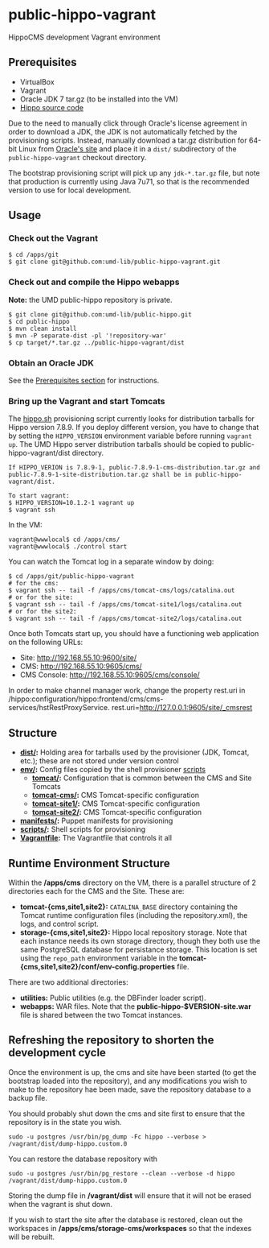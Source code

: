 # public-hippo-vagrant

HippoCMS development Vagrant environment

## Prerequisites

- VirtualBox
- Vagrant
- Oracle JDK 7 tar.gz (to be installed into the VM)
- [Hippo source code](https://github.com/umd-lib/public-hippo)

Due to the need to manually click through Oracle's license agreement in order to
download a JDK, the JDK is not automatically fetched by the provisioning
scripts. Instead, manually download a tar.gz distribution for 64-bit Linux from
[Oracle's site](http://www.oracle.com/technetwork/java/javase/downloads/java-archive-downloads-javase7-521261.html)
and place it in a `dist/` subdirectory of the `public-hippo-vagrant` checkout
directory.

The bootstrap provisioning script will pick up any `jdk-*.tar.gz` file, but note
that production is currently using Java 7u71, so that is the recommended version
to use for local development.

## Usage

### Check out the Vagrant

```
$ cd /apps/git
$ git clone git@github.com:umd-lib/public-hippo-vagrant.git
```

### Check out and compile the Hippo webapps

**Note:** the UMD public-hippo repository is private.

```
$ git clone git@github.com:umd-lib/public-hippo.git
$ cd public-hippo
$ mvn clean install
$ mvn -P separate-dist -pl '!repository-war'
$ cp target/*.tar.gz ../public-hippo-vagrant/dist
```

### Obtain an Oracle JDK

See the [Prerequisites section](#prerequisites) for instructions.

### Bring up the Vagrant and start Tomcats

The [hippo.sh](scripts/hippo.sh) provisioning script currently looks for
distribution tarballs for Hippo version 7.8.9. If you deploy different version, you have to change that by setting the
`HIPPO_VERSION` environment variable before running `vagrant up`. The UMD Hippo server distribution tarballs should be copied to public-hippo-vagrant/dist directory.

```
If HIPPO_VERION is 7.8.9-1, public-7.8.9-1-cms-distribution.tar.gz and public-7.8.9-1-site-distribution.tar.gz shall be in public-hippo-vagrant/dist.
```


```
To start vagrant:
$ HIPPO_VERSION=10.1.2-1 vagrant up
$ vagrant ssh
```

In the VM:

```
vagrant@wwwlocal$ cd /apps/cms/
vagrant@wwwlocal$ ./control start
```

You can watch the Tomcat log in a separate window by doing:

```
$ cd /apps/git/public-hippo-vagrant
# for the cms:
$ vagrant ssh -- tail -f /apps/cms/tomcat-cms/logs/catalina.out
# or for the site:
$ vagrant ssh -- tail -f /apps/cms/tomcat-site1/logs/catalina.out
# or for the site2:
$ vagrant ssh -- tail -f /apps/cms/tomcat-site2/logs/catalina.out
```

Once both Tomcats start up, you should have a functioning web application on the
following URLs:

* Site: <http://192.168.55.10:9600/site/>
* CMS: <http://192.168.55.10:9605/cms/>
* CMS Console: <http://192.168.55.10:9605/cms/console/>

In order to make channel manager work, change the property rest.uri in /hippo:configuration/hippo:frontend/cms/cms-services/hstRestProxyService.
rest.uri=http://127.0.0.1:9605/site/_cmsrest

## Structure

* **[dist/](dist):** Holding area for tarballs used by the provisioner (JDK,
  Tomcat, etc.); these are not stored under version control
* **[env/](env):** Config files copied by the shell provisioner
  [scripts](scripts)
    * **[tomcat/](env/tomcat):** Configuration that is common between the CMS
      and Site Tomcats
    * **[tomcat-cms/](env/tomcat-cms):** CMS Tomcat-specific configuration
    * **[tomcat-site1/](env/tomcat-site1):** CMS Tomcat-specific configuration
    * **[tomcat-site2/](env/tomcat-site2):** CMS Tomcat-specific configuration
* **[manifests/](manifests):** Puppet manifests for provisioning
* **[scripts/](scripts):** Shell scripts for provisioning
* **[Vagrantfile](Vagrantfile):** The Vagrantfile that controls it all

## Runtime Environment Structure

Within the **/apps/cms** directory on the VM, there is a parallel structure of 2
directories each for the CMS and the Site. These are:

* **tomcat-{cms,site1,site2}:** `CATALINA_BASE` directory containing the Tomcat runtime
  configuration files (including the repository.xml), the logs, and control
  script.
* **storage-{cms,site1,site2}:** Hippo local repository storage. Note that each
  instance needs its own storage directory, though they both use the same
  PostgreSQL database for persistance storage. This location is set using the
  `repo_path` environment variable in the
  **tomcat-{cms,site1,site2}/conf/env-config.properties** file.

There are two additional directories:

* **utilities:** Public utilities (e.g. the DBFinder loader script).
* **webapps:** WAR files. Note that the **public-hippo-$VERSION-site.war** file
  is shared between the two Tomcat instances.
  
## Refreshing the repository to shorten the development cycle

Once the environment is up, the cms and site have been started (to get the bootstrap loaded into the repository), and any modifications you wish to make to the repository hae been made, save the repository database to a backup file.

You should probably shut down the cms and site first to ensure that the repository is in the state you wish.

```
sudo -u postgres /usr/bin/pg_dump -Fc hippo --verbose > /vagrant/dist/dump-hippo.custom.0
```
You can restore the database repository with

```
sudo -u postgres /usr/bin/pg_restore --clean --verbose -d hippo /vagrant/dist/dump-hippo.custom.0
```
Storing the dump file in **/vagrant/dist** will ensure that it will not be erased when the vagrant is shut down.

If you wish to start the site after the database is restored, clean out the workspaces in **/apps/cms/storage-cms/workspaces** so that the indexes will be rebuilt.
